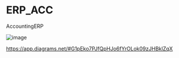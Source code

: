 # ERP_ACC
AccountingERP

![image](https://user-images.githubusercontent.com/77183620/182738286-cd5e36de-d29e-4f3f-b3a5-b0cb3198eee5.png)

https://app.diagrams.net/#G1pEko7PJfQpHJo6fYrOLok09zJHBklZqX
